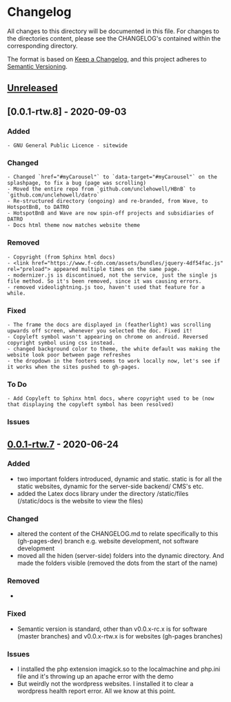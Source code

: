 # Changelog
All changes to this directory will be documented in this file.
For changes to the directories content, please see the CHANGELOG's contained within the corresponding directory.

The format is based on [Keep a Changelog](https://keepachangelog.com/en/1.0.0/),
and this project adheres to [Semantic Versioning](https://semver.org/spec/v2.0.0.html).

## [Unreleased]

## [0.0.1-rtw.8] - 2020-09-03
### Added
    - GNU General Public Licence - sitewide

### Changed
    - Changed `href="#myCarousel"` to `data-target="#myCarousel"` on the splashpage, to fix a bug (page was scrolling)
    - Moved the entire repo from `github.com/unclehowell/HBnB` to `github.com/unclehowell/datro`
    - Re-structured directory (ongoing) and re-branded, from Wave, to HotspotBnB, to DATRO
    - HotspotBnB and Wave are now spin-off projects and subsidiaries of DATRO
    - Docs html theme now matches website theme

### Removed
    - Copyright (from Sphinx html docs)
    - <link href="https://www.f-cdn.com/assets/bundles/jquery-4df54fac.js" rel="preload"> appeared multiple times on the same page.
    - modernizer.js is discontinued, not the service, just the single js file method. So it's been removed, since it was causing errors.
    - removed videolightning.js too, haven't used that feature for a while.

### Fixed
    - The frame the docs are displayed in (featherlight) was scrolling upwards off screen, whenever you selected the doc. Fixed it!
    - Copyleft symbol wasn't appearing on chrome on android. Reversed copyright symbol using css instead.
    - changed background color to theme, the white default was making the website look poor between page refreshes
    - the dropdown in the footers seems to work locally now, let's see if it works when the sites pushed to gh-pages. 

### To Do
    - Add Copyleft to Sphinx html docs, where copyright used to be (now that displaying the copyleft symbol has been resolved)

### Issues

## [0.0.1-rtw.7] - 2020-06-24
### Added
- two important folders introduced, dynamic and static. static is for all the static websites, dynamic for the server-side backend/ CMS's etc.
- added the Latex docs library under the directory /static/files (/static/docs is the website to view the files)

### Changed
- altered the content of the CHANGELOG.md to relate specifically to this (gh-pages-dev) branch e.g. website development, not software development
- moved all the hiden (server-side) folders into the dynamic directory. And made the folders visible (removed the dots from the start of the name)

### Removed
-

### Fixed

- Semantic version is standard, other than v0.0.x-rc.x is for software (master branches) and v0.0.x-rtw.x is for websites (gh-pages branches)

### Issues
- I installed the php extension imagick.so to the localmachine and php.ini file and it's throwing up an apache error with the demo
- But weirdly not the wordpress websites. I installed it to clear a wordpress health report error. All we know at this point.

[Unreleased]: https://github.com/unclehowell/hbnb/compare/v0.0.1-rtw.7...HEAD
[0.0.1-rtw.7]: https://github.com/unclehowell/hbnb/compare/v0.0.1-rc.7...v0.0.1-rtw.7
